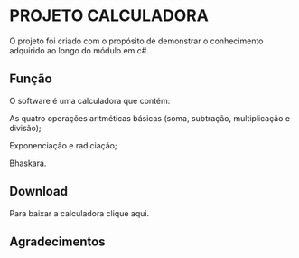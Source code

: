 # PROJETO CALCULADORA

O projeto foi criado com o propósito de demonstrar o conhecimento adquirido ao longo do módulo em c#.


## Função

O software é uma calculadora que contém:

As quatro operações aritméticas básicas (soma, subtração, multiplicação e divisão);

Exponenciação e radiciação;

Bhaskara.

## Download

Para baixar a calculadora clique aqui.

## Agradecimentos 